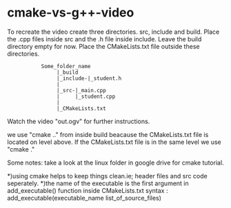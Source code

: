 # cmake-vs-g++-video

To recreate the video create three directories. src, include and build.
Place the .cpp files inside src and the .h file inside include.
Leave the build directory empty for now.
Place the CMakeLists.txt file outside these directories.

               Some_folder_name
                    |_build
                    |_include-|_student.h
                    |
                    |_src-|_main.cpp
                    |     |_student.cpp
                    |
                    |_CMakeLists.txt
Watch the video "out.ogv" for further instructions.

we use "cmake .." from inside build beacause the CMakeLists.txt file is located on level above. If the CMakeLists.txt file is in the same level we use "cmake ." 

Some notes:
take a look at the linux folder in google drive for cmake tutorial.

*)using cmake helps to keep things clean.ie; header files and src code seperately.
*)the name of the executable is the first argument in add_executable() function inside CMakeLists.txt
syntax : add_executable(executable_name list_of_source_files)
